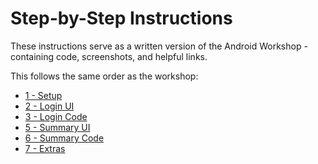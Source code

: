 #  Step-by-Step Instructions
These instructions serve as a written version of the Android Workshop - containing
code, screenshots, and helpful links.

This follows the same order as the workshop:
- [1 - Setup](1%20-%20Setup/README.md)
- [2 - Login UI](2%20-%20Login%20UI/README.md)
- [3 - Login Code](3%20-%20Login%20Code/README.md)
- [5 - Summary UI](5%20-%20Summary%20UI/README.md)
- [6 - Summary Code](6%20-%20Summary%20Code/README.md)
- [7 - Extras](7%20-%20Extras/README.md)
